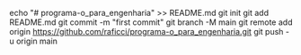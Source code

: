 
echo "# programa-o_para_engenharia" >> README.md
git init
git add README.md
git commit -m "first commit"
git branch -M main
git remote add origin https://github.com/raficci/programa-o_para_engenharia.git
git push -u origin main
